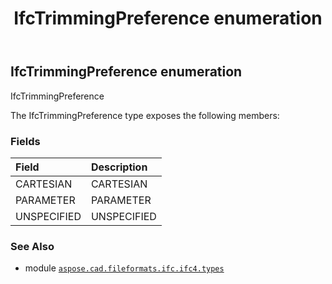 ﻿---
title: IfcTrimmingPreference enumeration
second_title: Aspose.CAD for Python via .NET API References
description: 
type: docs
weight: 3790
url: /aspose.cad.fileformats.ifc.ifc4.types/ifctrimmingpreference/
is_root: false
---

## IfcTrimmingPreference enumeration

IfcTrimmingPreference



The IfcTrimmingPreference type exposes the following members:

### Fields
| Field | Description |
| :- | :- |
| CARTESIAN | CARTESIAN |
| PARAMETER | PARAMETER |
| UNSPECIFIED | UNSPECIFIED |



### See Also
* module [`aspose.cad.fileformats.ifc.ifc4.types`](..)

